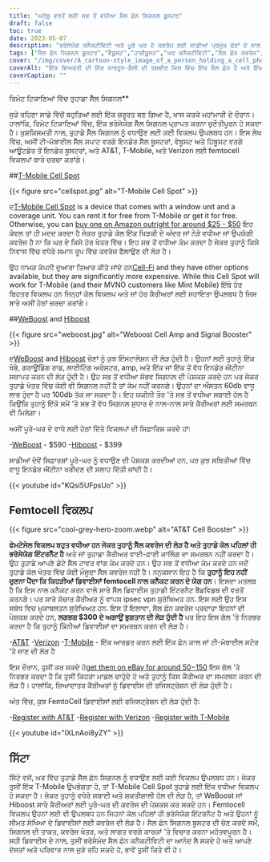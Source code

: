 ```yaml
---
title: "ਘਰੇਲੂ ਵਰਤੋਂ ਲਈ ਸਭ ਤੋਂ ਵਧੀਆ ਸੈਲ ਫ਼ੋਨ ਸਿਗਨਲ ਬੂਸਟਰ"
draft: false
toc: true
date: 2023-05-07
description: "ਭਰੋਸੇਯੋਗ ਕਨੈਕਟੀਵਿਟੀ ਅਤੇ ਪੂਰੇ ਘਰ ਦੇ ਕਵਰੇਜ ਲਈ ਸਾਡੀਆਂ ਪ੍ਰਮੁੱਖ ਚੋਣਾਂ ਦੇ ਨਾਲ ਘਰ ਵਿੱਚ ਆਪਣੇ ਸੈੱਲ ਫ਼ੋਨ ਸਿਗਨਲ ਨੂੰ ਵਧਾਓ।"
tags: ["ਸੈਲ ਫ਼ੋਨ ਸਿਗਨਲ ਬੂਸਟਰ","ਵੈਬੂਸਟ","ਹਾਈਬੂਸਟ","ਘਰ ਕਨੈਕਟੀਵਿਟੀ","ਸੈਲ ਫ਼ੋਨ ਕਵਰੇਜ","ਫੇਮਟੋਸੇਲ","ਸੈਲੂਲਰ ਸਿਗਨਲ ਐਂਪਲੀਫਾਇਰ","ਵਾਇਰਲੈਸ ਸਿਗਨਲ ਬੂਸਟਰ","ਸਿਗਨਲ ਬੂਸਟਿੰਗ ਡਿਵਾਈਸ","ਮੋਬਾਈਲ ਕਨੈਕਟੀਵਿਟੀ","ਸੈਲ ਫ਼ੋਨ ਰਿਸੈਪਸ਼ਨ","ਘਰ ਇੰਟਰਨੈਟ","ਵਾਇਰਲੈੱਸ ਬੂਸਟਰ","ਇਲੈਕਟ੍ਰੋਨਿਕਸ","ਘਰ ਦੇ ਸੁਧਾਰ","ਦੂਰ ਸੰਚਾਰ","ਤਕਨਾਲੋਜੀ","ਸਮਾਰਟ ਘਰ","ਵਾਈਫਾਈ ਕਾਲਿੰਗ","ਮੋਬਾਇਲ ਨੈੱਟਵਰਕ"]
cover: "/img/cover/A_cartoon-style_image_of_a_person_holding_a_cell_phone.png"
coverAlt: "ਇੱਕ ਵਿਅਕਤੀ ਦੀ ਇੱਕ ਕਾਰਟੂਨ-ਸ਼ੈਲੀ ਦੀ ਤਸਵੀਰ ਜਿਸ ਵਿੱਚ ਇੱਕ ਸੈਲ ਫ਼ੋਨ ਹੈ ਅਤੇ ਇੱਕ ਬੂਸਟਰ ਦੇ ਕੋਲ ਖੜ੍ਹੇ ਸਿਗਨਲ ਬਾਰ ਵਧ ਰਹੇ ਹਨ।"
coverCaption: ""
---
```

 ਰਿਮੋਟ ਟਿਕਾਣਿਆਂ ਵਿੱਚ ਤੁਹਾਡਾ ਸੈੱਲ ਸਿਗਨਲ**

ਜੁੜੇ ਰਹਿਣਾ ਸਾਡੇ ਵਿੱਚੋਂ ਬਹੁਤਿਆਂ ਲਈ ਇੱਕ ਜ਼ਰੂਰਤ ਬਣ ਗਿਆ ਹੈ, ਖਾਸ ਕਰਕੇ ਮਹਾਂਮਾਰੀ ਦੇ ਦੌਰਾਨ। ਹਾਲਾਂਕਿ, ਰਿਮੋਟ ਟਿਕਾਣਿਆਂ ਵਿੱਚ, ਇੱਕ ਭਰੋਸੇਯੋਗ ਸੈੱਲ ਸਿਗਨਲ ਪ੍ਰਾਪਤ ਕਰਨਾ ਚੁਣੌਤੀਪੂਰਨ ਹੋ ਸਕਦਾ ਹੈ। ਖੁਸ਼ਕਿਸਮਤੀ ਨਾਲ, ਤੁਹਾਡੇ ਸੈੱਲ ਸਿਗਨਲ ਨੂੰ ਵਧਾਉਣ ਲਈ ਕਈ ਵਿਕਲਪ ਉਪਲਬਧ ਹਨ। ਇਸ ਲੇਖ ਵਿੱਚ, ਅਸੀਂ ਟੀ-ਮੋਬਾਈਲ ਸੈੱਲ ਸਪਾਟ ਵਰਗੇ ਇਨਡੋਰ ਸੈੱਲ ਬੂਸਟਰਾਂ, ਵੇਬੂਸਟ ਅਤੇ ਹਿਬੂਸਟ ਵਰਗੇ ਆਊਟਡੋਰ ਤੋਂ ਇਨਡੋਰ ਬੂਸਟਰਾਂ, ਅਤੇ AT&T, T-Mobile, ਅਤੇ Verizon ਲਈ femtocell ਵਿਕਲਪਾਂ ਬਾਰੇ ਚਰਚਾ ਕਰਾਂਗੇ।

##[T-Mobile Cell Spot](https://amzn.to/41cXppc)

{{< figure src="cellspot.jpg" alt="T-Mobile Cell Spot" >}}

ਦ[T-Mobile Cell Spot](https://amzn.to/41cXppc) is a device that comes with a window unit and a coverage unit. You can rent it for free from T-Mobile or get it for free. Otherwise, you can [buy one on Amazon outright for around $25 - $50](https://amzn.to/41cXppc) ਇਹ ਕੇਵਲ ਤਾਂ ਹੀ ਮਦਦ ਕਰਦਾ ਹੈ ਜੇਕਰ ਤੁਹਾਡੇ ਕੋਲ ਇੱਕ ਖਿੜਕੀ ਦੇ ਅੰਦਰ ਜਾਂ ਨੇੜੇ ਵਧੀਆ ਜਾਂ ਉਪਯੋਗੀ ਕਵਰੇਜ ਹੈ ਨਾ ਕਿ ਘਰ ਦੇ ਕਿਸੇ ਹੋਰ ਖੇਤਰ ਵਿੱਚ। ਇਹ ਸਭ ਤੋਂ ਵਧੀਆ ਕੰਮ ਕਰਦਾ ਹੈ ਜੇਕਰ ਤੁਹਾਨੂੰ ਕਿਸੇ ਨਿਵਾਸ ਵਿੱਚ ਵਧੇਰੇ ਸਮਾਨ ਰੂਪ ਵਿੱਚ ਕਵਰੇਜ ਫੈਲਾਉਣ ਦੀ ਲੋੜ ਹੈ।

ਉਹ ਨਾਮਕ ਕੰਪਨੀ ਦੁਆਰਾ ਤਿਆਰ ਕੀਤੇ ਜਾਂਦੇ ਹਨ[Cell-Fi](https://nextivityinc.com/products/) and they have other options available, but they are significantly more expensive. While this Cell Spot will work for T-Mobile (and their MVNO customers like Mint Mobile) ਇੱਥੇ ਹੋਰ ਬਿਹਤਰ ਵਿਕਲਪ ਹਨ ਜਿਨ੍ਹਾਂ ਕੋਲ ਵਿਕਲਪ ਅਤੇ ਜਾਂ ਹੋਰ ਕੈਰੀਅਰਾਂ ਲਈ ਸਹਾਇਤਾ ਉਪਲਬਧ ਹੈ ਜਿਸ ਬਾਰੇ ਅਸੀਂ ਹੇਠਾਂ ਚਰਚਾ ਕਰਾਂਗੇ।

##[WeBoost](https://amzn.to/42chuNG) and [Hiboost](https://amzn.to/3NPsSL6)

{{< figure src="weboost.jpg" alt="Weboost Cell Amp and Signal Booster" >}}

ਦ[WeBoost](https://amzn.to/42chuNG) and [Hiboost](https://amzn.to/3NPsSL6) ਚੋਣਾਂ ਨੂੰ ਕੁਝ ਇੰਸਟਾਲੇਸ਼ਨ ਦੀ ਲੋੜ ਹੁੰਦੀ ਹੈ। ਉਹਨਾਂ ਲਈ ਤੁਹਾਨੂੰ ਇੱਕ ਖੰਭੇ, ਗਰਾਊਂਡਿੰਗ ਰਾਡ, ਲਾਈਟਿੰਗ ਅਰੇਸਟਰ, amp, ਅਤੇ ਇੱਕ ਜਾਂ ਇੱਕ ਤੋਂ ਵੱਧ ਇਨਡੋਰ ਐਂਟੀਨਾ ਸਥਾਪਤ ਕਰਨ ਦੀ ਲੋੜ ਹੁੰਦੀ ਹੈ। ਉਹ ਸਭ ਤੋਂ ਵਧੀਆ ਸੰਭਵ ਸਿਗਨਲ ਦੀ ਪੇਸ਼ਕਸ਼ ਕਰਦੇ ਹਨ ਪਰ ਜੇਕਰ ਤੁਹਾਡੇ ਖੇਤਰ ਵਿੱਚ ਕੋਈ ਵੀ ਸਿਗਨਲ ਨਹੀਂ ਹੈ ਤਾਂ ਕੰਮ ਨਹੀਂ ਕਰਨਗੇ। ਉਹਨਾਂ ਦਾ ਔਸਤਨ 60db ਵਾਧੂ ਲਾਭ ਹੁੰਦਾ ਹੈ ਪਰ 100db ਤੱਕ ਜਾ ਸਕਦਾ ਹੈ। ਇਹ ਯਕੀਨੀ ਤੌਰ 'ਤੇ ਸਭ ਤੋਂ ਵਧੀਆ ਸਥਾਈ ਹੱਲ ਹੈ ਕਿਉਂਕਿ ਤੁਹਾਨੂੰ ਇੱਕੋ ਸਮੇਂ 'ਤੇ ਸਭ ਤੋਂ ਵੱਧ ਸਿਗਨਲ ਸੁਧਾਰ ਦੇ ਨਾਲ-ਨਾਲ ਸਾਰੇ ਕੈਰੀਅਰਾਂ ਲਈ ਸਮਰਥਨ ਵੀ ਮਿਲੇਗਾ।

ਅਸੀਂ ਪੂਰੇ-ਘਰ ਦੇ ਵਾਧੇ ਲਈ ਹੇਠਾਂ ਦਿੱਤੇ ਵਿਕਲਪਾਂ ਦੀ ਸਿਫ਼ਾਰਿਸ਼ ਕਰਦੇ ਹਾਂ:

-[WeBoost](https://amzn.to/42chuNG) - $590
-[Hiboost](https://amzn.to/3NPsSL6) - $399

ਸਾਡੀਆਂ ਦੋਵੇਂ ਸਿਫ਼ਾਰਸ਼ਾਂ ਪੂਰੇ-ਘਰ ਨੂੰ ਵਧਾਉਣ ਦੀ ਪੇਸ਼ਕਸ਼ ਕਰਦੀਆਂ ਹਨ, ਪਰ ਕੁਝ ਸਥਿਤੀਆਂ ਵਿੱਚ ਵਾਧੂ ਇਨਡੋਰ ਐਂਟੀਨਾ ਖਰੀਦਣ ਦੀ ਸਲਾਹ ਦਿੱਤੀ ਜਾਂਦੀ ਹੈ।

{{< youtube id="KQsi5UFpsUo" >}}

## Femtocell ਵਿਕਲਪ

{{< figure src="cool-grey-hero-zoom.webp" alt="AT&T Cell Booster" >}}

**ਫੇਮਟੋਸੇਲ ਵਿਕਲਪ ਬਹੁਤ ਵਧੀਆ ਹਨ ਜੇਕਰ ਤੁਹਾਨੂੰ ਸੈੱਲ ਕਵਰੇਜ ਦੀ ਲੋੜ ਹੈ ਅਤੇ ਤੁਹਾਡੇ ਕੋਲ ਪਹਿਲਾਂ ਹੀ ਭਰੋਸੇਯੋਗ ਇੰਟਰਨੈੱਟ ਹੈ** ਅਤੇ ਜਾਂ ਤੁਹਾਡਾ ਕੈਰੀਅਰ ਵਾਈ-ਫਾਈ ਕਾਲਿੰਗ ਦਾ ਸਮਰਥਨ ਨਹੀਂ ਕਰਦਾ ਹੈ।
ਉਹ ਤੁਹਾਡੇ ਆਪਣੇ ਛੋਟੇ ਸੈੱਲ ਟਾਵਰ ਵਾਂਗ ਕੰਮ ਕਰਦੇ ਹਨ।
ਉਹ ਸਭ ਤੋਂ ਵਧੀਆ ਕੰਮ ਕਰਦੇ ਹਨ ਜਦੋਂ ਤੁਹਾਡੇ ਕੋਲ ਖੇਤਰ ਵਿੱਚ ਕੋਈ ਮੌਜੂਦਾ ਸੈੱਲ ਕਵਰੇਜ ਨਹੀਂ ਹੈ।
ਨਨੁਕਸਾਨ ਇਹ ਹੈ ਕਿ **ਤੁਹਾਨੂੰ ਇਹ ਨਹੀਂ ਚੁਣਨਾ ਪੈਂਦਾ ਕਿ ਕਿਹੜੀਆਂ ਡਿਵਾਈਸਾਂ femtocell ਨਾਲ ਕਨੈਕਟ ਕਰਨ ਦੇ ਯੋਗ ਹਨ**। ਇਸਦਾ ਮਤਲਬ ਹੈ ਕਿ ਇਸ ਨਾਲ ਕਨੈਕਟ ਕਰਨ ਵਾਲੇ ਸਾਰੇ ਸੈੱਲ ਡਿਵਾਈਸ ਤੁਹਾਡੀ ਇੰਟਰਨੈਟ ਬੈਂਡਵਿਡਥ ਦੀ ਵਰਤੋਂ ਕਰਨਗੇ। ਪਰ ਸਾਰੇ ਸੰਚਾਰ ਕੈਰੀਅਰ ਨੂੰ ਵਾਪਸ ipsec vpn ਸੁਰੱਖਿਅਤ ਹਨ. ਇਸ ਲਈ ਉਹ ਇਸ ਸਬੰਧ ਵਿਚ ਮੁਕਾਬਲਤਨ ਸੁਰੱਖਿਅਤ ਹਨ.
ਇਸ ਤੋਂ ਇਲਾਵਾ, ਸੈਲ ਫ਼ੋਨ ਕਵਰੇਜ ਪ੍ਰਦਾਤਾ ਇਹਨਾਂ ਦੀ ਪੇਸ਼ਕਸ਼ ਕਰਦੇ ਹਨ, **ਲਗਭਗ $300 ਦੇ ਅਗਾਊਂ ਭੁਗਤਾਨ ਦੀ ਲੋੜ ਹੁੰਦੀ ਹੈ** ਪਰ ਇਹ ਇਸ ਗੱਲ 'ਤੇ ਨਿਰਭਰ ਕਰਦਾ ਹੈ ਕਿ ਤੁਹਾਨੂੰ ਕਿੰਨੀਆਂ ਡਿਵਾਈਸਾਂ ਦਾ ਸਮਰਥਨ ਕਰਨ ਦੀ ਲੋੜ ਹੈ।
 
-[AT&T](https://www.att.com/buy/accessories/Specialty-Items/att-cell-booster.html)
-[Verizon](https://www.verizon.com/products/verizon-lte-network-extender/)
-[T-Mobile](https://www.t-mobile.com/support/coverage/4g-lte-cellspot) - ਇੱਕ ਆਰਡਰ ਕਰਨ ਲਈ ਇੱਕ ਫ਼ੋਨ ਕਾਲ ਜਾਂ ਟੀ-ਮੋਬਾਈਲ ਸਟੋਰ 'ਤੇ ਜਾਣ ਦੀ ਲੋੜ ਹੈ

ਇਸ ਦੌਰਾਨ, ਤੁਸੀਂ ਕਰ ਸਕਦੇ ਹੋ[get them on eBay for around $50-$150](https://www.ebay.com/sch/i.html?_nkw=femtocell) ਇਸ ਗੱਲ 'ਤੇ ਨਿਰਭਰ ਕਰਦਾ ਹੈ ਕਿ ਤੁਸੀਂ ਕਿਹੜਾ ਮਾਡਲ ਚਾਹੁੰਦੇ ਹੋ ਅਤੇ ਤੁਹਾਨੂੰ ਕਿਸ ਕੈਰੀਅਰ ਦਾ ਸਮਰਥਨ ਕਰਨ ਦੀ ਲੋੜ ਹੈ। ਹਾਲਾਂਕਿ, ਜ਼ਿਆਦਾਤਰ ਕੈਰੀਅਰਾਂ ਨੂੰ ਡਿਵਾਈਸ ਦੀ ਰਜਿਸਟ੍ਰੇਸ਼ਨ ਦੀ ਲੋੜ ਹੁੰਦੀ ਹੈ।

ਅੰਤ ਵਿੱਚ, ਕੁਝ FemtoCell ਡਿਵਾਈਸਾਂ ਲਈ ਰਜਿਸਟ੍ਰੇਸ਼ਨ ਦੀ ਲੋੜ ਹੁੰਦੀ ਹੈ:

-[Register with AT&T](https://www.att.com/device-support/article/wireless/KM1458172/ATT/ATTSS2FII)
-[Register with Verizon](https://www.verizonwireless.com/content/wcms/overlays/register-signal-booster.html)
-[Register with T-Mobile](https://www.t-mobile.com/support/coverage/4g-lte-cellspot)

{{< youtube id="IXLnAoi8yZY" >}}

## ਸਿੱਟਾ

ਸਿੱਟੇ ਵਜੋਂ, ਘਰ ਵਿੱਚ ਤੁਹਾਡੇ ਸੈੱਲ ਫ਼ੋਨ ਸਿਗਨਲ ਨੂੰ ਵਧਾਉਣ ਲਈ ਕਈ ਵਿਕਲਪ ਉਪਲਬਧ ਹਨ। ਜੇਕਰ ਤੁਸੀਂ ਇੱਕ T-Mobile ਉਪਭੋਗਤਾ ਹੋ, ਤਾਂ T-Mobile Cell Spot ਤੁਹਾਡੇ ਲਈ ਇੱਕ ਵਧੀਆ ਵਿਕਲਪ ਹੋ ਸਕਦਾ ਹੈ। ਜੇਕਰ ਤੁਹਾਨੂੰ ਵਧੇਰੇ ਸਥਾਈ ਅਤੇ ਸ਼ਕਤੀਸ਼ਾਲੀ ਹੱਲ ਦੀ ਲੋੜ ਹੈ, ਤਾਂ WeBoost ਜਾਂ Hiboost ਸਾਰੇ ਕੈਰੀਅਰਾਂ ਲਈ ਪੂਰੇ-ਘਰ ਦੀ ਕਵਰੇਜ ਦੀ ਪੇਸ਼ਕਸ਼ ਕਰ ਸਕਦੇ ਹਨ। Femtocell ਵਿਕਲਪ ਉਹਨਾਂ ਲਈ ਵੀ ਉਪਲਬਧ ਹਨ ਜਿਹਨਾਂ ਕੋਲ ਪਹਿਲਾਂ ਹੀ ਭਰੋਸੇਯੋਗ ਇੰਟਰਨੈਟ ਹੈ ਅਤੇ ਉਹਨਾਂ ਨੂੰ ਸੀਮਤ ਸੰਖਿਆ ਦੇ ਡਿਵਾਈਸਾਂ ਲਈ ਕਵਰੇਜ ਦੀ ਲੋੜ ਹੈ। ਸੈਲ ਫ਼ੋਨ ਸਿਗਨਲ ਬੂਸਟਰ ਦੀ ਚੋਣ ਕਰਦੇ ਸਮੇਂ, ਸਿਗਨਲ ਦੀ ਤਾਕਤ, ਕਵਰੇਜ ਖੇਤਰ, ਅਤੇ ਲਾਗਤ ਵਰਗੇ ਕਾਰਕਾਂ 'ਤੇ ਵਿਚਾਰ ਕਰਨਾ ਮਹੱਤਵਪੂਰਨ ਹੈ। ਸਹੀ ਡਿਵਾਈਸ ਦੇ ਨਾਲ, ਤੁਸੀਂ ਭਰੋਸੇਮੰਦ ਸੈਲ ਫ਼ੋਨ ਕਨੈਕਟੀਵਿਟੀ ਦਾ ਆਨੰਦ ਲੈ ਸਕਦੇ ਹੋ ਅਤੇ ਆਪਣੇ ਦੋਸਤਾਂ ਅਤੇ ਪਰਿਵਾਰ ਨਾਲ ਜੁੜੇ ਰਹਿ ਸਕਦੇ ਹੋ, ਭਾਵੇਂ ਤੁਸੀਂ ਕਿਤੇ ਵੀ ਹੋ।
